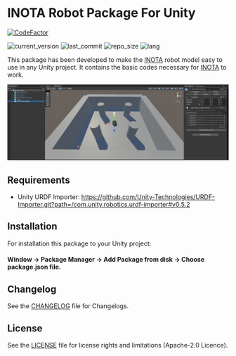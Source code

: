 # INOTA Robot Package For Unity

[![CodeFactor](https://www.codefactor.io/repository/github/akerdogmus/INOTA-Unity-Package/badge)](https://www.codefactor.io/repository/github/akerdogmus/INOTA-Unity-Package)

![current_version](https://img.shields.io/github/v/release/Akerdogmus/INOTA-Unity-Package?color=green) ![last_commit](https://img.shields.io/github/last-commit/Akerdogmus/INOTA-Unity-Package?color=green) ![repo_size](https://img.shields.io/github/repo-size/Akerdogmus/INOTA-Unity-Package) ![lang](https://img.shields.io/github/languages/top/Akerdogmus/INOTA-Unity-Package)

This package has been developed to make the [INOTA](https://github.com/inomuh/inota) robot model easy to use in any Unity project. It contains the basic codes necessary for [INOTA](https://github.com/inomuh/inota) to work.

![Image of INOTAExampleScene](https://github.com/Akerdogmus/INOTA-Unity-Package/blob/master/Images/inotaRobotPackage.PNG)

## Requirements
- Unity URDF Importer: https://github.com/Unity-Technologies/URDF-Importer.git?path=/com.unity.robotics.urdf-importer#v0.5.2

## Installation
For installation this package to your Unity project:
#### Window -> Package Manager -> Add Package from disk -> Choose package.json file. 
## Changelog

See the [CHANGELOG](CHANGELOG.md) file for Changelogs.
## License

See the [LICENSE](LICENSE.md) file for license rights and limitations (Apache-2.0 Licence).

